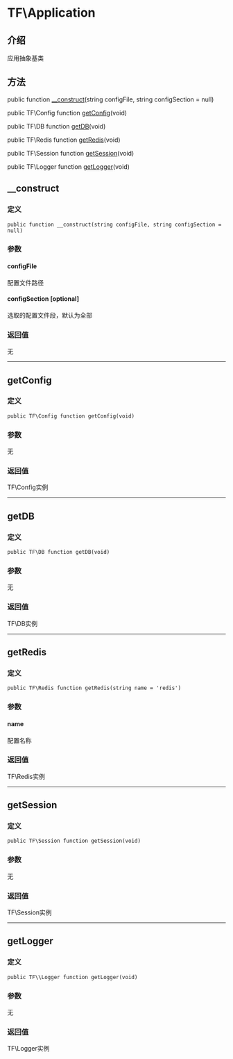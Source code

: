 # TF\\Application
## 介绍
应用抽象基类

## 方法
public function [\__construct](#__construct)(string configFile, string configSection = null)

public TF\\Config function [getConfig](#getconfig)(void)

public TF\\DB function [getDB](#getdb)(void)

public TF\\Redis function [getRedis](#getredis)(void)

public TF\\Session function [getSession](#getsession)(void)

public TF\\Logger function [getLogger](#getlogger)(void)

## <span id="__construct">__construct</span>
### 定义
    public function __construct(string configFile, string configSection = null)
### 参数
#### configFile
配置文件路径
#### configSection [optional]
选取的配置文件段，默认为全部
### 返回值
无

-----

## getConfig
### 定义
    public TF\Config function getConfig(void)
### 参数
无
### 返回值
TF\\Config实例

-----

## getDB
### 定义
    public TF\DB function getDB(void)
### 参数
无
### 返回值
TF\\DB实例

-----

## getRedis
### 定义
    public TF\Redis function getRedis(string name = 'redis')
### 参数
#### name
配置名称
### 返回值
TF\\Redis实例

-----

## getSession
### 定义
    public TF\Session function getSession(void)
### 参数
无
### 返回值
TF\\Session实例

-----

## getLogger
### 定义
    public TF\\Logger function getLogger(void)
### 参数
无
### 返回值
TF\\Logger实例
